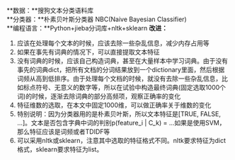 **数据：**搜狗文本分类语料库  
**分类器：**朴素贝叶斯分类器 NBC(Naive Bayesian Classifier)  
**编程语言：**Python+jieba分词库+nltk+sklearn
**改进：**  
1. 应该在处理每个文本的时候，应该去除一些杂乱信息，减少内存占用等  
2. 如果在事先有词典的情况下，可以直接提取文本特征
3. 没有词典的时候，应该自己构造词典，甚至在大量样本中学习词典。由于没有事先的词典dict，把所有文档的分词结果放到一个dictionary里面，然后根据词频从高到低排序。由于处理每个文档的时候，就没有去除一些杂乱信息，比如标点符号、无意义的数字等，所以在试验中构造最终词典(固定选取1000个词)的时候，逐渐去除词典的部分高频项，观察正确率的变化  
4. 特征维数的选取，在本文中固定1000维，可以做正确率关于维数的变化  
5. 特别说明：因为分类器用的是朴素贝叶斯，所以文本特征是[TRUE, FALSE, ...]。文本是否包含字典中词的判别p(feature_i | C_k) = ...如果是使用SVM，那么特征应该是词频或者TDIDF等
6. 可以采用nltk或sklearn，注意其中选取的特征格式不同。nltk要求特征为dict格式，sklearn要求特征为list。
